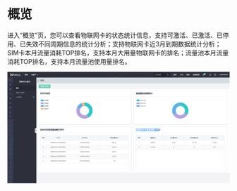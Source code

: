
# 概览

进入“概览”页，您可以查看物联网卡的状态统计信息，支持可激活、已激活、已停用、已失效不同周期信息的统计分析；支持物联网卡近3月到期数据统计分析；SIM卡本月流量消耗TOP排名，支持本月大用量物联网卡的排名；流量池本月流量消耗TOP排名，支持本月流量池使用量排名。

![概览](../../../../image/Query-Card-Service/0.png)
